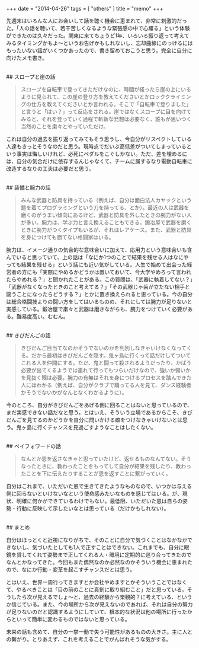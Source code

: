 +++
date = "2014-04-26"
tags = [ "others" ]
title = "memo"
+++

先週末はいろんな人にお会いして話を聴く機会に恵まれて、非常に刺激的だった。「人の話を聴いて、若干苦しくなるような緊張感の中で心躍る」という体験ができたのは久々だった。関東に来てちょうど1年、いろいろ振り返って考えてみるタイミングかもよ〜というお告げかもしれないし、忘却曲線にのっけるにはもったいない話がいくつかあったので、書き留めておこうと思う。完全に自分に向けたメモ書き。

<!--more-->

<br />
## スロープと崖の話

> スロープを自転車で登ってきただけなのに、時間が経ったら崖の上にいるように見られて、この崖の登り方を教えてくださいとかロッククライミングの仕方を教えてくださいとか言われる。そこで「自転車で登りました」と言うと「はい？」って反応をされる。崖ではなくスロープに目を向けてみると、それを登っていく過程で斬新な発想は必要なく、誰もが思いつく当然のことを粛々とやっていただけ。

これは自分の過去を振り返ってみてもそう思うし、今自分がリスペクトしている人達もきっとそうなのだと思う。現時点でだいぶ高低差がついてしまっているという事実は悔しいけれど、必死にペダルをこぐしかない。ただ、差を埋めるには、自分の気合だけに依存するんじゃなくて、チームに属するなり電動自転車に改造するなりの工夫は必要だと思う。

<br />
## 装備と腕力の話

> みんな武器と防具を持っている（例えば、自分は面白法人カヤックという鎧を着てプログラミングという刀を持ってる、とか）。最近の人は武器を磨くのがうまい傾向にあるけど、武器と防具を外したときの腕力がない人が多い。腕力は、学ぶ力と言え換えることもできる。鍛冶屋で武器を磨くときに腕力がつくタイプもいるが、それはレアケース。また、武器と防具を身につけても勝てない格闘家はいる。

腕力は、イメージ通りの気合的な意味合いに加えて、応用力という意味合いも含んでいると思っていて、上の話は「なにか1つのことで結果を残せる人はなにやっても結果を残せる」という話にも近い気がしている。人生で始めて出会った経営者の方にも「実際にやめるかどうかは置いておいて、今大学やめろって言われたらやめれる？」と聞かれたことがある。この質問は、「武器に執着してない？」「武器がなくなったときのこと考えてる？」「その武器じゃ歯が立たない相手と闘うことになったらどうする？」とかに置き換えられると思っている。今の自分は総合格闘技よりの闘い方をしてはいるものの、それにしては腕力が足りないと実感している。鍛冶屋で粛々と武器は磨きながらも、腕力をつけていく必要がある。難易度高い。むむん。

<br />
## きびだんごの話

> きびだんご目当てなのかそうでないのかを判別しなきゃいけなくなってくる。だから最初はきびだんごを隠す。鬼ヶ島に行くって話だけしてついてこれる人を仲間にする。ただ、鬼と闘って殺されるようだったり、かばう必要が出てくるようでは連れて行ってもつらいだけなので、強いか弱いかを見抜く眼は必要。腕力の有無はそれを身につけるプロセスを踏んできた人にはわかる（例えば、自分がクラブで踊ってる人を見て、ダンス経験者かそうでないかがなんとなくわかるように）。

今のところ、自分がきびだんごをあげる側に回ることはないと思っているので、まだ実感できない話だなと思う。とはいえ、そういう立場であるからこそ、きびだんごを見てるのかどうかを自分に問いかける癖をつけなきゃいけないとは思う。鬼ヶ島に行くチャンスを見過ごすようなことはしたくない。

<br />
## ペイフォワードの話

> なんとか恩を返さなきゃと思っていたけど、返せるものなんてない。そうなったときに、教わったことをもってして自分が結果を残したり、教わったことを下に伝えたりすることが恩を返すことに繋がっていく。

自分はこれまで、いただいた恩で生きてきたようなものなので、いつかは与える側に回らないといけないなという使命感みたいなものを感じてはいる。が、現状、明確に何かができているわけでもない。最低限、いただいた恩は自らの姿勢・行動に反映して示したいなとは思っている（だけかもしれない）。

<br />
## まとめ

自分はほっとくと近視になりがちで、そのことに自分で気づくことはなかなかできないし、気づいたとしても1人で正すことはできない。これまでも、自分に眼鏡を貸してくれて姿勢まで正してくれる人・環境に定期的に巡り合ってきたのでなんとかなってきた。今回もまた偶然なのか必然なのかそういう機会に恵まれたので、なにか行動・変革を起こすチャンスだとは思う。

とはいえ、世界一周行ってきますとか会社やめますとかそういうことではなくて、やるべきことは「目の前のことに真剣に取り組むこと」だと思っている。そうしたら次が見えるでしょ〜と、過去の経験から楽観的？に考えている、というか信じている。また、今の場所から次が見えないのであれば、それは自分の努力が足りないのだと認識するようにしていて、根本的な状況は他の場所に行ったからといって簡単に変わるものではないと思っている。

未来の話も含めて、自分の一挙一動で失う可能性があるものの大きさ。主に人との繋がり。とりあえず、これを考えることでがんばれそうな気がする。
